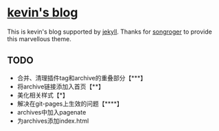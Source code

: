 # [kevin's blog](http://b-liu14.github.io)

This is kevin's blog supported by [jekyll](http://jekyllrb.com/).
Thanks for [songroger](https://songroger.github.io/murmur/) to provide this marvellous theme.

## TODO
* 合并、清理插件tag和archive的重叠部分【***】
* 将archive链接添加入首页【**】
* 美化相关样式【*】
* 解决在git-pages上生效的问题【****】
* archives中加入pagenate
* 为archives添加index.html
